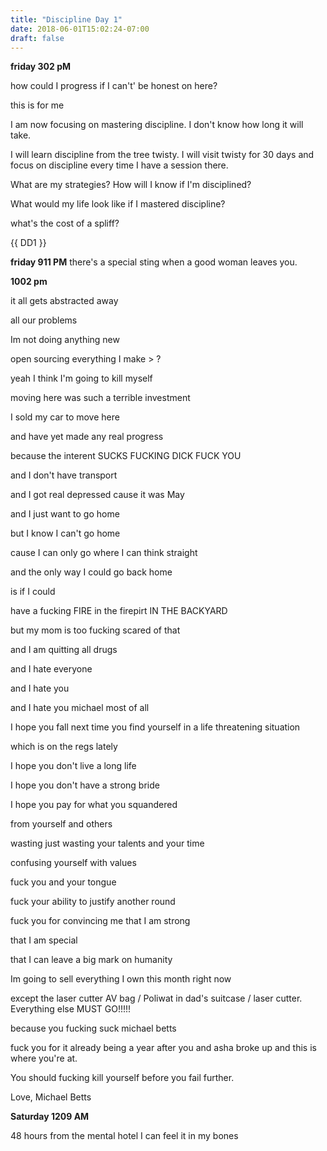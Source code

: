 ```yaml
---
title: "Discipline Day 1"
date: 2018-06-01T15:02:24-07:00
draft: false
---
```


**friday 302 pM**

how could I progress if I can't' be honest on here?

this is for me

I am now focusing on mastering discipline. I don't know how long it will take.

I will learn discipline from the tree twisty. I will visit twisty for 30 days and focus on discipline every time I have a session there.

What are my strategies? How will I know if I'm disciplined?

What would my life look like if I mastered discipline?

what's the cost of a spliff?


{{ DD1 }}


**friday 911 PM**
there's a special sting when a good woman leaves you.




**1002 pm**

it all gets abstracted away

all our problems

Im not doing anything new



open sourcing everything I make > ?

yeah I think I'm going to kill myself

moving here was such a terrible investment

I sold my car to move here

and have yet made any real progress

because the interent SUCKS FUCKING DICK FUCK YOU

and I don't have transport

and I got real depressed cause it was May

and I just want to go home

but I know I can't go home

cause I can only go where I can think straight

and the only way I could go back home

is if I could

have a fucking FIRE in the firepirt IN THE BACKYARD

but my mom is too fucking scared of that

and I am quitting all drugs

and I hate everyone

and I hate you

and I hate you michael most of all

I hope you fall next time you find yourself in a life threatening situation

which is on the regs lately

I hope you don't live a long life

I hope you don't have a strong bride

I hope you pay for what you squandered

from yourself and others

wasting just wasting your talents and your time

confusing yourself with values

fuck you and your tongue

fuck your ability to justify another round

fuck you for convincing me that I am strong

that I am special

that I can leave a big mark on humanity

Im going to sell everything I own this month right now

except the laser cutter AV bag / Poliwat in dad's suitcase / laser cutter. Everything else MUST GO!!!!!  

because you fucking suck michael betts

fuck you for it already being a year after you and asha broke up and this is where you're at.

You should fucking kill yourself before you fail further.

Love, Michael Betts


**Saturday 1209 AM**

48 hours from the mental hotel I can feel it in my bones
